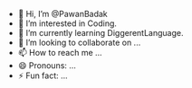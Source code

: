 - 👋 Hi, I’m @PawanBadak
- 👀 I’m interested in Coding.
- 🌱 I’m currently learning DiggerentLanguage.
- 💞️ I’m looking to collaborate on ...
- 📫 How to reach me ...
- 😄 Pronouns: ...
- ⚡ Fun fact: ...

<!---
PawanBadak/PawanBadak is a ✨ special ✨ repository because its `README.md` (this file) appears on your GitHub profile.
You can click the Preview link to take a look at your changes.
--->

